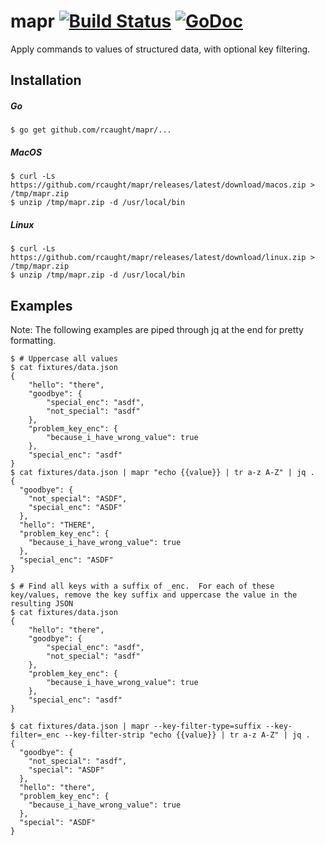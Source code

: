 # mapr [![Build Status](https://travis-ci.org/rcaught/mapr.svg?branch=master)](https://travis-ci.org/rcaught/mapr) [![GoDoc](https://godoc.org/github.com/rcaught/mapr?status.svg)](https://godoc.org/github.com/rcaught/mapr)

Apply commands to values of structured data, with optional key filtering.

## Installation
##### Go
```
$ go get github.com/rcaught/mapr/...
```
##### MacOS
```
$ curl -Ls https://github.com/rcaught/mapr/releases/latest/download/macos.zip > /tmp/mapr.zip
$ unzip /tmp/mapr.zip -d /usr/local/bin
```
##### Linux
```
$ curl -Ls https://github.com/rcaught/mapr/releases/latest/download/linux.zip > /tmp/mapr.zip
$ unzip /tmp/mapr.zip -d /usr/local/bin
```

## Examples

Note: The following examples are piped through jq at the end for pretty formatting.

```
$ # Uppercase all values
$ cat fixtures/data.json
{
    "hello": "there",
    "goodbye": {
        "special_enc": "asdf",
        "not_special": "asdf"
    },
    "problem_key_enc": {
        "because_i_have_wrong_value": true
    },
    "special_enc": "asdf"
}
$ cat fixtures/data.json | mapr "echo {{value}} | tr a-z A-Z" | jq .
{
  "goodbye": {
    "not_special": "ASDF",
    "special_enc": "ASDF"
  },
  "hello": "THERE",
  "problem_key_enc": {
    "because_i_have_wrong_value": true
  },
  "special_enc": "ASDF"
}
```

```
$ # Find all keys with a suffix of _enc.  For each of these key/values, remove the key suffix and uppercase the value in the resulting JSON
$ cat fixtures/data.json
{
    "hello": "there",
    "goodbye": {
        "special_enc": "asdf",
        "not_special": "asdf"
    },
    "problem_key_enc": {
        "because_i_have_wrong_value": true
    },
    "special_enc": "asdf"
}

$ cat fixtures/data.json | mapr --key-filter-type=suffix --key-filter=_enc --key-filter-strip "echo {{value}} | tr a-z A-Z" | jq .
{
  "goodbye": {
    "not_special": "asdf",
    "special": "ASDF"
  },
  "hello": "there",
  "problem_key_enc": {
    "because_i_have_wrong_value": true
  },
  "special": "ASDF"
}
```

